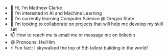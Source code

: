 - 👋 Hi, I’m Matthew Clarke
- 👀 I’m interested in AI and Machine Learning
- 📝 I’m currently learning Computer Science @ Oregon State
- 🤝 I’m looking to collaborate on projects that will help me develop my skill set
- 📫 How to reach me is email me or message me on linkedin
- 😄 Pronouns: He/Him
- ⚡ Fun fact: I skywalked the top of 5th tallest building in the world!

<!---
mmfclarke/mmfclarke is a ✨ special ✨ repository because its `README.md` (this file) appears on your GitHub profile.
You can click the Preview link to take a look at your changes.
--->
